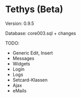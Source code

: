 Tethys (Beta)
=============

Version: 0.9.5

Database: core003.sql + changes

TODO:
* Generic Edit, Insert
* Messages
* Widgets
* Login
* Logs
* Setcard-Klassen
* Ajax
* eMails
